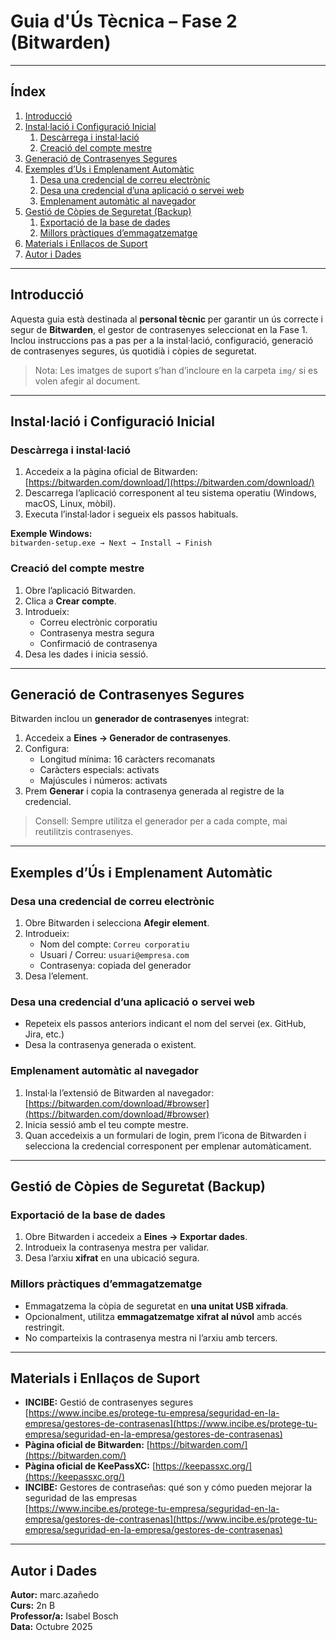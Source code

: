 # Guia d'Ús Tècnica – Fase 2 (Bitwarden)

---

## Índex

1. [Introducció](#introducció)
2. [Instal·lació i Configuració Inicial](#instal·lació-i-configuració-inicial)
   1. [Descàrrega i instal·lació](#descàrrega-i-instal·lació)
   2. [Creació del compte mestre](#creació-del-compte-mestre)
3. [Generació de Contrasenyes Segures](#generació-de-contrasenyes-segures)
4. [Exemples d’Ús i Emplenament Automàtic](#exemples-dús-i-emplenament-automàtic)
   1. [Desa una credencial de correu electrònic](#desa-una-credencial-de-correu-electrònic)
   2. [Desa una credencial d’una aplicació o servei web](#desa-una-credencial-duna-aplicació-o-servei-web)
   3. [Emplenament automàtic al navegador](#emplenament-automàtic-al-navegador)
5. [Gestió de Còpies de Seguretat (Backup)](#gestió-de-còpies-de-seguretat-backup)
   1. [Exportació de la base de dades](#exportació-de-la-base-de-dades)
   2. [Millors pràctiques d’emmagatzematge](#millors-pràctiques-demmagatzematge)
6. [Materials i Enllaços de Suport](#materials-i-enllaços-de-suport)
7. [Autor i Dades](#autor-i-dades)

---

## Introducció

Aquesta guia està destinada al **personal tècnic** per garantir un ús correcte i segur de **Bitwarden**, el gestor de contrasenyes seleccionat en la Fase 1. Inclou instruccions pas a pas per a la instal·lació, configuració, generació de contrasenyes segures, ús quotidià i còpies de seguretat.

> Nota: Les imatges de suport s’han d’incloure en la carpeta `img/` si es volen afegir al document.

---

## Instal·lació i Configuració Inicial

### Descàrrega i instal·lació

1. Accedeix a la pàgina oficial de Bitwarden: [https://bitwarden.com/download/](https://bitwarden.com/download/)  
2. Descarrega l’aplicació corresponent al teu sistema operatiu (Windows, macOS, Linux, mòbil).  
3. Executa l’instal·lador i segueix els passos habituals.

**Exemple Windows:**  
`bitwarden-setup.exe → Next → Install → Finish`

### Creació del compte mestre

1. Obre l’aplicació Bitwarden.  
2. Clica a **Crear compte**.  
3. Introdueix:  
   - Correu electrònic corporatiu  
   - Contrasenya mestra segura  
   - Confirmació de contrasenya  
4. Desa les dades i inicia sessió.

---

## Generació de Contrasenyes Segures

Bitwarden inclou un **generador de contrasenyes** integrat:

1. Accedeix a **Eines → Generador de contrasenyes**.  
2. Configura:  
   - Longitud mínima: 16 caràcters recomanats  
   - Caràcters especials: activats  
   - Majúscules i números: activats  
3. Prem **Generar** i copia la contrasenya generada al registre de la credencial.

> Consell: Sempre utilitza el generador per a cada compte, mai reutilitzis contrasenyes.

---

## Exemples d’Ús i Emplenament Automàtic

### Desa una credencial de correu electrònic

1. Obre Bitwarden i selecciona **Afegir element**.  
2. Introdueix:  
   - Nom del compte: `Correu corporatiu`  
   - Usuari / Correu: `usuari@empresa.com`  
   - Contrasenya: copiada del generador  
3. Desa l’element.

### Desa una credencial d’una aplicació o servei web

- Repeteix els passos anteriors indicant el nom del servei (ex. GitHub, Jira, etc.)  
- Desa la contrasenya generada o existent.

### Emplenament automàtic al navegador

1. Instal·la l’extensió de Bitwarden al navegador: [https://bitwarden.com/download/#browser](https://bitwarden.com/download/#browser)  
2. Inicia sessió amb el teu compte mestre.  
3. Quan accedeixis a un formulari de login, prem l’icona de Bitwarden i selecciona la credencial corresponent per emplenar automàticament.

---

## Gestió de Còpies de Seguretat (Backup)

### Exportació de la base de dades

1. Obre Bitwarden i accedeix a **Eines → Exportar dades**.  
2. Introdueix la contrasenya mestra per validar.  
3. Desa l’arxiu **xifrat** en una ubicació segura.

### Millors pràctiques d’emmagatzematge

- Emmagatzema la còpia de seguretat en **una unitat USB xifrada**.  
- Opcionalment, utilitza **emmagatzematge xifrat al núvol** amb accés restringit.  
- No comparteixis la contrasenya mestra ni l’arxiu amb tercers.

---

## Materials i Enllaços de Suport

- **INCIBE:** Gestió de contrasenyes segures  
  [https://www.incibe.es/protege-tu-empresa/seguridad-en-la-empresa/gestores-de-contrasenas](https://www.incibe.es/protege-tu-empresa/seguridad-en-la-empresa/gestores-de-contrasenas)  
- **Pàgina oficial de Bitwarden:** [https://bitwarden.com/](https://bitwarden.com/)  
- **Pàgina oficial de KeePassXC:** [https://keepassxc.org/](https://keepassxc.org/)  
- **INCIBE:** Gestores de contraseñas: qué son y cómo pueden mejorar la seguridad de las empresas  
  [https://www.incibe.es/protege-tu-empresa/seguridad-en-la-empresa/gestores-de-contrasenas](https://www.incibe.es/protege-tu-empresa/seguridad-en-la-empresa/gestores-de-contrasenas)

---

## Autor i Dades

**Autor:** marc.azañedo  
**Curs:** 2n B  
**Professor/a:** Isabel Bosch  
**Data:** Octubre 2025


